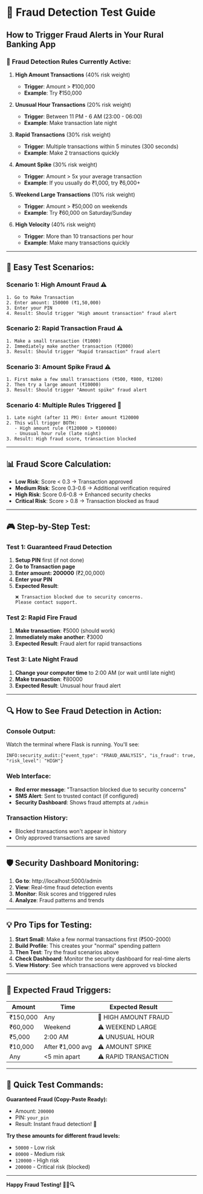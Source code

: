 # 🚨 Fraud Detection Test Guide

## How to Trigger Fraud Alerts in Your Rural Banking App

### 🎯 **Fraud Detection Rules Currently Active:**

1. **High Amount Transactions** (40% risk weight)
   - **Trigger**: Amount > ₹100,000
   - **Example**: Try ₹150,000

2. **Unusual Hour Transactions** (20% risk weight)
   - **Trigger**: Between 11 PM - 6 AM (23:00 - 06:00)
   - **Example**: Make transaction late night

3. **Rapid Transactions** (30% risk weight)
   - **Trigger**: Multiple transactions within 5 minutes (300 seconds)
   - **Example**: Make 2 transactions quickly

4. **Amount Spike** (30% risk weight)
   - **Trigger**: Amount > 5x your average transaction
   - **Example**: If you usually do ₹1,000, try ₹6,000+

5. **Weekend Large Transactions** (10% risk weight)
   - **Trigger**: Amount > ₹50,000 on weekends
   - **Example**: Try ₹60,000 on Saturday/Sunday

6. **High Velocity** (40% risk weight)
   - **Trigger**: More than 10 transactions per hour
   - **Example**: Make many transactions quickly

---

## 🧪 **Easy Test Scenarios:**

### **Scenario 1: High Amount Fraud** ⚠️
```
1. Go to Make Transaction
2. Enter amount: 150000 (₹1,50,000)
3. Enter your PIN
4. Result: Should trigger "High amount transaction" fraud alert
```

### **Scenario 2: Rapid Transaction Fraud** ⚠️
```
1. Make a small transaction (₹1000)
2. Immediately make another transaction (₹2000)
3. Result: Should trigger "Rapid transaction" fraud alert
```

### **Scenario 3: Amount Spike Fraud** ⚠️
```
1. First make a few small transactions (₹500, ₹800, ₹1200)
2. Then try a large amount (₹10000)
3. Result: Should trigger "Amount spike" fraud alert
```

### **Scenario 4: Multiple Rules Triggered** 🚨
```
1. Late night (after 11 PM): Enter amount ₹120000
2. This will trigger BOTH:
   - High amount rule (₹120000 > ₹100000)
   - Unusual hour rule (late night)
3. Result: High fraud score, transaction blocked
```

---

## 📊 **Fraud Score Calculation:**

- **Low Risk**: Score < 0.3 → Transaction approved
- **Medium Risk**: Score 0.3-0.6 → Additional verification required
- **High Risk**: Score 0.6-0.8 → Enhanced security checks
- **Critical Risk**: Score > 0.8 → Transaction blocked as fraud

---

## 🎮 **Step-by-Step Test:**

### **Test 1: Guaranteed Fraud Detection**
1. **Setup PIN** first (if not done)
2. **Go to Transaction page**
3. **Enter amount: 200000** (₹2,00,000)
4. **Enter your PIN**
5. **Expected Result**: 
   ```
   ❌ Transaction blocked due to security concerns. 
   Please contact support.
   ```

### **Test 2: Rapid Fire Fraud**
1. **Make transaction**: ₹5000 (should work)
2. **Immediately make another**: ₹3000
3. **Expected Result**: Fraud alert for rapid transactions

### **Test 3: Late Night Fraud**
1. **Change your computer time** to 2:00 AM (or wait until late night)
2. **Make transaction**: ₹80000
3. **Expected Result**: Unusual hour fraud alert

---

## 🔍 **How to See Fraud Detection in Action:**

### **Console Output:**
Watch the terminal where Flask is running. You'll see:
```
INFO:security_audit:{"event_type": "FRAUD_ANALYSIS", "is_fraud": true, "risk_level": "HIGH"}
```

### **Web Interface:**
- **Red error message**: "Transaction blocked due to security concerns"
- **SMS Alert**: Sent to trusted contact (if configured)
- **Security Dashboard**: Shows fraud attempts at `/admin`

### **Transaction History:**
- Blocked transactions won't appear in history
- Only approved transactions are saved

---

## 🛡️ **Security Dashboard Monitoring:**

1. **Go to**: http://localhost:5000/admin
2. **View**: Real-time fraud detection events
3. **Monitor**: Risk scores and triggered rules
4. **Analyze**: Fraud patterns and trends

---

## 💡 **Pro Tips for Testing:**

1. **Start Small**: Make a few normal transactions first (₹500-2000)
2. **Build Profile**: This creates your "normal" spending pattern
3. **Then Test**: Try the fraud scenarios above
4. **Check Dashboard**: Monitor the security dashboard for real-time alerts
5. **View History**: See which transactions were approved vs blocked

---

## 🚨 **Expected Fraud Triggers:**

| Amount | Time | Expected Result |
|--------|------|----------------|
| ₹150,000 | Any | 🚨 HIGH AMOUNT FRAUD |
| ₹60,000 | Weekend | ⚠️ WEEKEND LARGE |
| ₹5,000 | 2:00 AM | ⚠️ UNUSUAL HOUR |
| ₹10,000 | After ₹1,000 avg | ⚠️ AMOUNT SPIKE |
| Any | <5 min apart | ⚠️ RAPID TRANSACTION |

---

## 🎯 **Quick Test Commands:**

**Guaranteed Fraud (Copy-Paste Ready):**
- Amount: `200000`
- PIN: `your_pin`
- Result: Instant fraud detection! 🚨

**Try these amounts for different fraud levels:**
- `50000` - Low risk
- `80000` - Medium risk  
- `120000` - High risk
- `200000` - Critical risk (blocked)

---

**Happy Fraud Testing! 🕵️‍♂️🔍**
